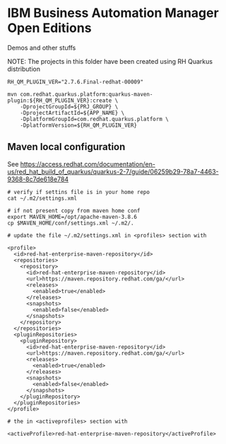 # IBM Business Automation Manager Open Editions

Demos and other stuffs

NOTE: The projects in this folder have been created using RH Quarkus distribution 

```
RH_QM_PLUGIN_VER="2.7.6.Final-redhat-00009"

mvn com.redhat.quarkus.platform:quarkus-maven-plugin:${RH_QM_PLUGIN_VER}:create \
	-DprojectGroupId=${PRJ_GROUP} \
	-DprojectArtifactId=${APP_NAME} \
	-DplatformGroupId=com.redhat.quarkus.platform \
	-DplatformVersion=${RH_QM_PLUGIN_VER}
```

## Maven local configuration

See
https://access.redhat.com/documentation/en-us/red_hat_build_of_quarkus/quarkus-2-7/guide/06259b29-78a7-4463-9368-8c7de618e784


```
# verify if settins file is in your home repo
cat ~/.m2/settings.xml

# if not present copy from maven home conf
export MAVEN_HOME=/opt/apache-maven-3.8.6
cp $MAVEN_HOME/conf/settings.xml ~/.m2/.

# update the file ~/.m2/settings.xml in <profiles> section with

<profile>
  <id>red-hat-enterprise-maven-repository</id>
  <repositories>
    <repository>
      <id>red-hat-enterprise-maven-repository</id>
      <url>https://maven.repository.redhat.com/ga/</url>
      <releases>
        <enabled>true</enabled>
      </releases>
      <snapshots>
        <enabled>false</enabled>
      </snapshots>
    </repository>
  </repositories>
  <pluginRepositories>
    <pluginRepository>
      <id>red-hat-enterprise-maven-repository</id>
      <url>https://maven.repository.redhat.com/ga/</url>
      <releases>
        <enabled>true</enabled>
      </releases>
      <snapshots>
        <enabled>false</enabled>
      </snapshots>
    </pluginRepository>
  </pluginRepositories>
</profile>

# the in <activeprofiles> section with

<activeProfile>red-hat-enterprise-maven-repository</activeProfile>

```
